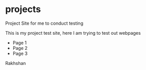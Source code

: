 # projects
Project Site for me to conduct testing

This is my project test site, here I am trying to test out webpages
- Page 1
- Page 2
- Page 3

Rakhshan
